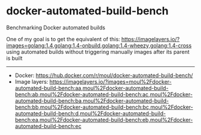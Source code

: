 # docker-automated-build-bench
Benchmarking Docker automated builds

One of my goal is to get the equivalent of this: https://imagelayers.io/?images=golang:1.4,golang:1.4-onbuild,golang:1.4-wheezy,golang:1.4-cross using automated builds without triggering manually images after its parent is built

---

* Docker: https://hub.docker.com/r/moul/docker-automated-build-bench/
* Image layers: https://imagelayers.io/?images=moul%2Fdocker-automated-build-bench:aa,moul%2Fdocker-automated-build-bench:ab,moul%2Fdocker-automated-build-bench:ac,moul%2Fdocker-automated-build-bench:ba,moul%2Fdocker-automated-build-bench:bb,moul%2Fdocker-automated-build-bench:bc,moul%2Fdocker-automated-build-bench:d,moul%2Fdocker-automated-build-bench:ea,moul%2Fdocker-automated-build-bench:eb,moul%2Fdocker-automated-build-bench:ec
